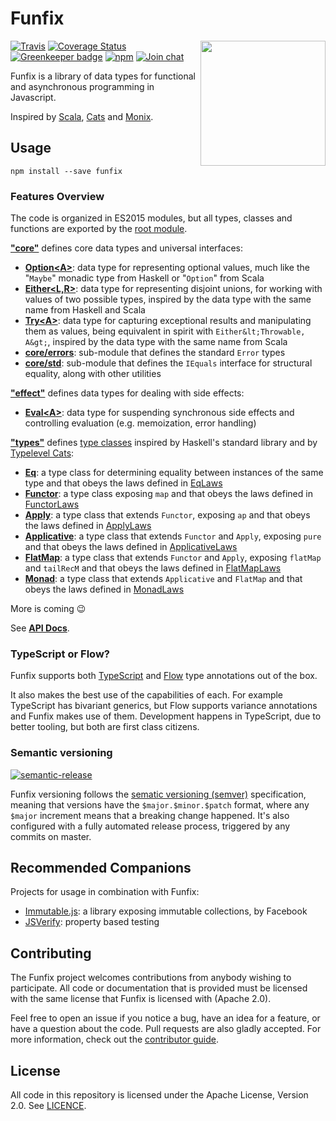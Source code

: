# Funfix

<img src="https://funfix.org/public/logo/funfix-512.png" width="200" align="right" style="float:right; display: block; width:200px;" />

[![Travis](https://img.shields.io/travis/funfix/funfix.svg)](https://travis-ci.org/funfix/funfix)
[![Coverage Status](https://codecov.io/gh/funfix/funfix/coverage.svg?branch=master)](https://codecov.io/gh/funfix/funfix?branch=master)
[![Greenkeeper badge](https://badges.greenkeeper.io/funfix/funfix.svg)](https://greenkeeper.io/)
[![npm](https://img.shields.io/npm/v/funfix.svg)](https://www.npmjs.com/package/funfix)
[![Join chat](https://badges.gitter.im/funfix/funfix.svg)](https://gitter.im/funfix/funfix?utm_source=badge&utm_medium=badge&utm_campaign=pr-badge&utm_content=badge)

Funfix is a library of data types for functional and asynchronous
programming in Javascript.

Inspired by [Scala](http://www.scala-lang.org/), [Cats](http://typelevel.org/cats/)
and [Monix](https://monix.io/).

## Usage

```
npm install --save funfix
```

### Features Overview

The code is organized in ES2015 modules, but all types, 
classes and functions are exported by the 
[root module](https://funfix.org/api/modules/_funfix_.html).

**["core"](https://funfix.org/api/modules/_core_index_.html)** 
defines core data types and universal interfaces:

- **[Option&lt;A&gt;](https://funfix.org/api/classes/_core_disjunctions_.option.html)**: 
  data type for representing optional values, much like the "`Maybe`" 
  monadic type from Haskell or "`Option`" from Scala
- **[Either&lt;L,R&gt;](https://funfix.org/api/classes/_core_disjunctions_.either.html)**: 
  data type for representing disjoint unions, for working with values of 
  two possible types, inspired by the data type with the same name 
  from Haskell and Scala
- **[Try&lt;A&gt;](https://funfix.org/api/classes/_core_disjunctions_.try.html)**: 
  data type for capturing exceptional results and manipulating 
  them as values, being equivalent in spirit with `Either&lt;Throwable, A&gt;`,
  inspired by the data type with the same name from Scala
- **[core/errors](https://funfix.org/api/modules/_core_errors_.html)**: 
  sub-module that defines the standard `Error` types
- **[core/std](https://funfix.org/api/modules/_core_std_.html)**:
  sub-module that defines the `IEquals` interface for structural equality,
  along with other utilities

**["effect"](https://funfix.org/api/modules/_effect_index_.html)**
defines data types for dealing with side effects:

- **[Eval&lt;A&gt;](https://funfix.org/api/classes/_effect_eval_.eval.html)**: 
  data type for suspending synchronous side effects and controlling 
  evaluation (e.g. memoization, error handling)

**["types"](https://funfix.org/api/modules/_types_index_.html)** 
defines [type classes](https://en.wikipedia.org/wiki/Type_class)
inspired by Haskell's standard library and by 
[Typelevel Cats](http://typelevel.org/cats/):

- **[Eq](https://funfix.org/api/classes/_types_eq_.eq.html)**: 
  a type class for determining equality between instances of the 
  same type and that obeys the laws defined in 
  [EqLaws](https://funfix.org/api/classes/_types_eq_.eqlaws.html)
- **[Functor](https://funfix.org/api/classes/_types_functor_.functor.html)**:
  a type class exposing `map` and that obeys the laws defined in 
  [FunctorLaws](https://funfix.org/api/classes/_types_functor_.functorlaws.html)
- **[Apply](https://funfix.org/api/classes/_types_applicative_.apply.html)**:
  a type class that extends `Functor`, exposing `ap` and that obeys 
  the laws defined in 
  [ApplyLaws](https://funfix.org/api/classes/_types_apply_.applylaws.html)
- **[Applicative](https://funfix.org/api/classes/_types_applicative_.applicative.html)**:
  a type class that extends `Functor` and `Apply`, exposing `pure` 
  and that obeys the laws defined in 
  [ApplicativeLaws](https://funfix.org/api/classes/_types_applicative_.applicativelaws.html)
- **[FlatMap](https://funfix.org/api/classes/_types_monad_.flatmap.html)**:
  a type class that extends `Functor` and `Apply`, exposing `flatMap` 
  and `tailRecM` and that obeys the laws defined in 
  [FlatMapLaws](https://funfix.org/api/classes/_types_monad_.flatmaplaws.html)
- **[Monad](https://funfix.org/api/classes/_types_monad_.monad.html)**:
  a type class that extends `Applicative` and `FlatMap`
  and that obeys the laws defined in 
  [MonadLaws](https://funfix.org/api/classes/_types_monad_.monadlaws.html)
    
More is coming 😉

See **[API Docs](https://funfix.org/api)**.

### TypeScript or Flow?

Funfix supports both [TypeScript](https://www.typescriptlang.org/) and [Flow](https://flow.org/) type annotations out of the box.

It also makes the best use of the capabilities of each. For example TypeScript has bivariant generics, but Flow supports variance annotations and Funfix makes use of them. Development happens in TypeScript, due to better tooling, but both are first class citizens.

### Semantic versioning

[![semantic-release](https://img.shields.io/badge/%20%20%F0%9F%93%A6%F0%9F%9A%80-semantic--release-e10079.svg)](https://github.com/semantic-release/semantic-release)

Funfix versioning follows the [sematic versioning (semver)](http://semver.org/) specification, meaning that versions have the `$major.$minor.$patch` format, where any `$major` increment means that a breaking change happened. It's also configured with a fully automated release process, triggered by any commits on master.

## Recommended Companions

Projects for usage in combination with Funfix:

- [Immutable.js](https://facebook.github.io/immutable-js/):
  a library exposing immutable collections, by Facebook
- [JSVerify](https://jsverify.github.io/):
  property based testing

## Contributing

The Funfix project welcomes contributions from anybody wishing to
participate.  All code or documentation that is provided must be
licensed with the same license that Funfix is licensed with (Apache
2.0).

Feel free to open an issue if you notice a bug, have an idea for a
feature, or have a question about the code. Pull requests are also
gladly accepted. For more information, check out the
[contributor guide](CONTRIBUTING.md).

## License

All code in this repository is licensed under the Apache License,
Version 2.0.  See [LICENCE](./LICENSE).

